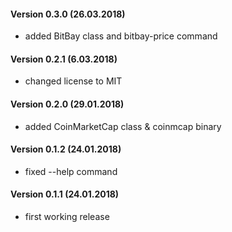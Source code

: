 #### Version 0.3.0 (26.03.2018)

* added BitBay class and bitbay-price command

#### Version 0.2.1 (6.03.2018)

* changed license to MIT

#### Version 0.2.0 (29.01.2018)

* added CoinMarketCap class & coinmcap binary

#### Version 0.1.2 (24.01.2018)

* fixed --help command

#### Version 0.1.1 (24.01.2018)

* first working release
